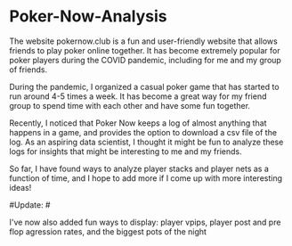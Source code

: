 # Poker-Now-Analysis
The website pokernow.club is a fun and user-friendly website that allows friends to play poker online together. It has become extremely popular for poker players during the COVID pandemic, including for me and my group of friends. 

During the pandemic, I organized a casual poker game that has started to run around 4-5 times a week. It has become a great way for my friend group to spend time with each other and have some fun together. 

Recently, I noticed that Poker Now keeps a log of almost anything that happens in a game, and provides the option to download a csv file of the log. As an aspiring data scientist, I thought it might be fun to analyze these logs for insights that might be interesting to me and my friends. 

So far, I have found ways to analyze player stacks and player nets as a function of time, and I hope to add more if I come up with more interesting ideas!

#Update: #

I've now also added fun ways to display: player vpips, player post and pre flop agression rates, and the biggest pots of the night
